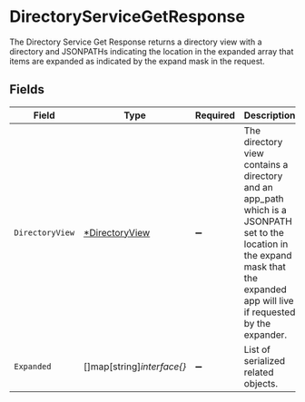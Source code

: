 # DirectoryServiceGetResponse

 The Directory Service Get Response returns a directory view with a directory and JSONPATHs indicating the
 location in the expanded array that items are expanded as indicated by the expand mask in the request.



## Fields

| Field                                                                                                                                                                              | Type                                                                                                                                                                               | Required                                                                                                                                                                           | Description                                                                                                                                                                        |
| ---------------------------------------------------------------------------------------------------------------------------------------------------------------------------------- | ---------------------------------------------------------------------------------------------------------------------------------------------------------------------------------- | ---------------------------------------------------------------------------------------------------------------------------------------------------------------------------------- | ---------------------------------------------------------------------------------------------------------------------------------------------------------------------------------- |
| `DirectoryView`                                                                                                                                                                    | [*DirectoryView](../../models/shared/directoryview.md)                                                                                                                             | :heavy_minus_sign:                                                                                                                                                                 |  The directory view contains a directory and an app_path which is a JSONPATH set to the location in the expand mask that the expanded app will live if requested by the expander.<br/> |
| `Expanded`                                                                                                                                                                         | []map[string]*interface{}*                                                                                                                                                         | :heavy_minus_sign:                                                                                                                                                                 |  List of serialized related objects.<br/>                                                                                                                                          |